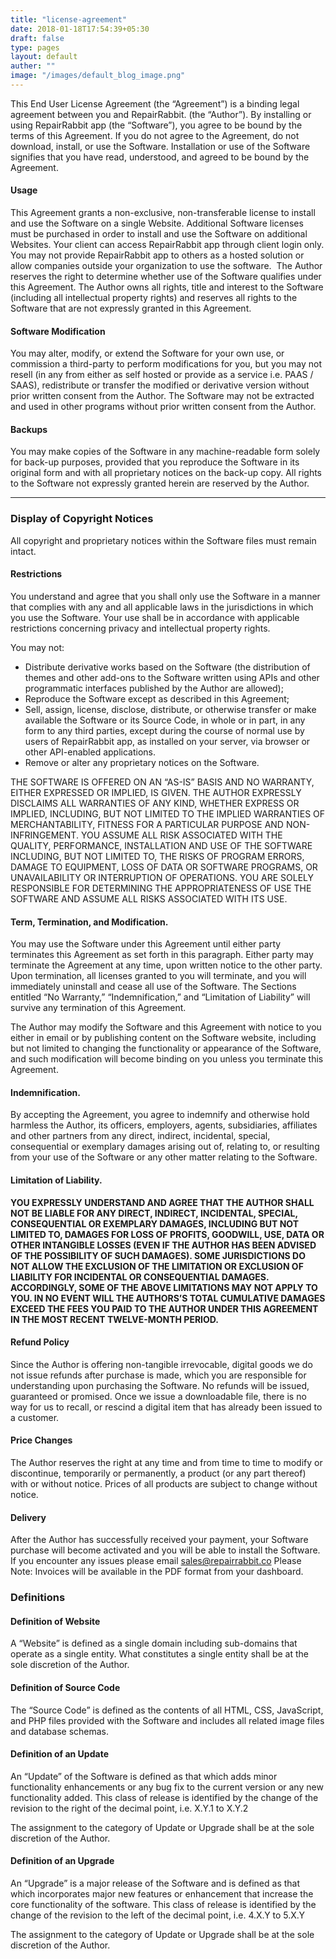 ```yaml
---
title: "license-agreement"
date: 2018-01-18T17:54:39+05:30
draft: false
type: pages
layout: default
auther: ""
image: "/images/default_blog_image.png"
---
```


This End User License Agreement (the “Agreement”) is a binding legal agreement between you and RepairRabbit. (the “Author”). By installing or using RepairRabbit app (the “Software”), you agree to be bound by the terms of this Agreement. If you do not agree to the Agreement, do not download, install, or use the Software. Installation or use of the Software signifies that you have read, understood, and agreed to be bound by the Agreement.

#### Usage

This Agreement grants a non-exclusive, non-transferable license to install and use the Software on a single Website. Additional Software licenses must be purchased in order to install and use the Software on additional Websites. Your client can access RepairRabbit app through client login only. You may not provide RepairRabbit app to others as a hosted solution or allow companies outside your organization to use the software.  The Author reserves the right to determine whether use of the Software qualifies under this Agreement. The Author owns all rights, title and interest to the Software (including all intellectual property rights) and reserves all rights to the Software that are not expressly granted in this Agreement.

#### Software Modification

You may alter, modify, or extend the Software for your own use, or commission a third-party to perform modifications for you, but you may not resell (in any from either as self hosted or provide as a service i.e. PAAS / SAAS), redistribute or transfer the modified or derivative version without prior written consent from the Author. The Software may not be extracted and used in other programs without prior written consent from the Author.

#### Backups

You may make copies of the Software in any machine-readable form solely for back-up purposes, provided that you reproduce the Software in its original form and with all proprietary notices on the back-up copy. All rights to the Software not expressly granted herein are reserved by the Author.

<hr/>

### Display of Copyright Notices

All copyright and proprietary notices within the Software files must remain intact.

#### Restrictions

You understand and agree that you shall only use the Software in a manner that complies with any and all applicable laws in the jurisdictions in which you use the Software. Your use shall be in accordance with applicable restrictions concerning privacy and intellectual property rights.

You may not:

*   Distribute derivative works based on the Software (the distribution of themes and other add-ons to the Software written using APIs and other programmatic interfaces published by the Author are allowed);
*   Reproduce the Software except as described in this Agreement;
*   Sell, assign, license, disclose, distribute, or otherwise transfer or make available the Software or its Source Code, in whole or in part, in any form to any third parties, except during the course of normal use by users of RepairRabbit app, as installed on your server, via browser or other API-enabled applications.
*   Remove or alter any proprietary notices on the Software.

THE SOFTWARE IS OFFERED ON AN “AS-IS” BASIS AND NO WARRANTY, EITHER EXPRESSED OR IMPLIED, IS GIVEN. THE AUTHOR EXPRESSLY DISCLAIMS ALL WARRANTIES OF ANY KIND, WHETHER EXPRESS OR IMPLIED, INCLUDING, BUT NOT LIMITED TO THE IMPLIED WARRANTIES OF MERCHANTABILITY, FITNESS FOR A PARTICULAR PURPOSE AND NON-INFRINGEMENT. YOU ASSUME ALL RISK ASSOCIATED WITH THE QUALITY, PERFORMANCE, INSTALLATION AND USE OF THE SOFTWARE INCLUDING, BUT NOT LIMITED TO, THE RISKS OF PROGRAM ERRORS, DAMAGE TO EQUIPMENT, LOSS OF DATA OR SOFTWARE PROGRAMS, OR UNAVAILABILITY OR INTERRUPTION OF OPERATIONS. YOU ARE SOLELY RESPONSIBLE FOR DETERMINING THE APPROPRIATENESS OF USE THE SOFTWARE AND ASSUME ALL RISKS ASSOCIATED WITH ITS USE.

#### Term, Termination, and Modification.

You may use the Software under this Agreement until either party terminates this Agreement as set forth in this paragraph. Either party may terminate the Agreement at any time, upon written notice to the other party. Upon termination, all licenses granted to you will terminate, and you will immediately uninstall and cease all use of the Software. The Sections entitled “No Warranty,” “Indemnification,” and “Limitation of Liability” will survive any termination of this Agreement.

The Author may modify the Software and this Agreement with notice to you either in email or by publishing content on the Software website, including but not limited to changing the functionality or appearance of the Software, and such modification will become binding on you unless you terminate this Agreement.

#### Indemnification.

By accepting the Agreement, you agree to indemnify and otherwise hold harmless the Author, its officers, employers, agents, subsidiaries, affiliates and other partners from any direct, indirect, incidental, special, consequential or exemplary damages arising out of, relating to, or resulting from your use of the Software or any other matter relating to the Software.

#### Limitation of Liability.

**YOU EXPRESSLY UNDERSTAND AND AGREE THAT THE AUTHOR SHALL NOT BE LIABLE FOR ANY DIRECT, INDIRECT, INCIDENTAL, SPECIAL, CONSEQUENTIAL OR EXEMPLARY DAMAGES, INCLUDING BUT NOT LIMITED TO, DAMAGES FOR LOSS OF PROFITS, GOODWILL, USE, DATA OR OTHER INTANGIBLE LOSSES (EVEN IF THE AUTHOR HAS BEEN ADVISED OF THE POSSIBILITY OF SUCH DAMAGES). SOME JURISDICTIONS DO NOT ALLOW THE EXCLUSION OF THE LIMITATION OR EXCLUSION OF LIABILITY FOR INCIDENTAL OR CONSEQUENTIAL DAMAGES. ACCORDINGLY, SOME OF THE ABOVE LIMITATIONS MAY NOT APPLY TO YOU. IN NO EVENT WILL THE AUTHORS’S TOTAL CUMULATIVE DAMAGES EXCEED THE FEES YOU PAID TO THE AUTHOR UNDER THIS AGREEMENT IN THE MOST RECENT TWELVE-MONTH PERIOD.**

#### Refund Policy

Since the Author is offering non-tangible irrevocable, digital goods we do not issue refunds after purchase is made, which you are responsible for understanding upon purchasing the Software. No refunds will be issued, guaranteed or promised. Once we issue a downloadable file, there is no way for us to recall, or rescind a digital item that has already been issued to a customer.

#### Price Changes

The Author reserves the right at any time and from time to time to modify or discontinue, temporarily or permanently, a product (or any part thereof) with or without notice. Prices of all products are subject to change without notice.

#### Delivery

After the Author has successfully received your payment, your Software purchase will become activated and you will be able to install the Software. If you encounter any issues please email [sales@repairrabbit.co](mailto:sales@repairrabbit.co) Please Note: Invoices will be available in the PDF format from your dashboard.

### Definitions

#### Definition of Website

A “Website” is defined as a single domain including sub-domains that operate as a single entity. What constitutes a single entity shall be at the sole discretion of the Author.

#### Definition of Source Code

The “Source Code” is defined as the contents of all HTML, CSS, JavaScript, and PHP files provided with the Software and includes all related image files and database schemas.

#### Definition of an Update

An “Update” of the Software is defined as that which adds minor functionality enhancements or any bug fix to the current version or any new functionality added. This class of release is identified by the change of the revision to the right of the decimal point, i.e. X.Y.1 to X.Y.2

The assignment to the category of Update or Upgrade shall be at the sole discretion of the Author.

#### Definition of an Upgrade

An “Upgrade” is a major release of the Software and is defined as that which incorporates major new features or enhancement that increase the core functionality of the software. This class of release is identified by the change of the revision to the left of the decimal point, i.e. 4.X.Y to 5.X.Y

The assignment to the category of Update or Upgrade shall be at the sole discretion of the Author.

